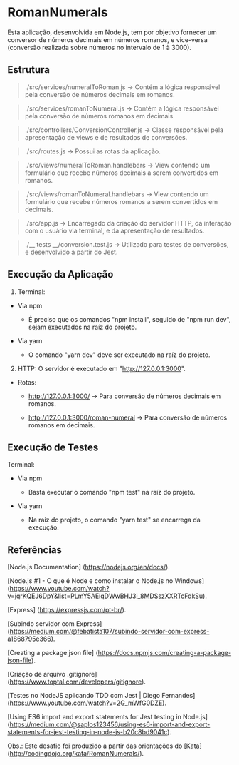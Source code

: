 # RomanNumerals
Esta aplicação, desenvolvida em Node.js, tem por objetivo fornecer um conversor de números decimais em números romanos, e vice-versa (conversão realizada sobre números no intervalo de 1 à 3000).



## Estrutura
> ./src/services/numeralToRoman.js -> Contém a lógica responsável pela conversão de números decimais em romanos.

> ./src/services/romanToNumeral.js -> Contém a lógica responsável pela conversão de números romanos em decimais.

> ./src/controllers/ConversionController.js -> Classe responsável pela apresentação de views e de resultados de conversões.

> ./src/routes.js -> Possui as rotas da aplicação.

> ./src/views/numeralToRoman.handlebars -> View contendo um formulário que recebe números decimais a serem convertidos em romanos.

> ./src/views/romanToNumeral.handlebars -> View contendo um formulário que recebe números romanos a serem convertidos em decimais.

> ./src/app.js -> Encarregado da criação do servidor HTTP, da interação com o usuário via terminal, e da apresentação de resultados.

> ./__ tests __/conversion.test.js -> Utilizado para testes de conversões, e desenvolvido a partir do Jest.



## Execução da Aplicação
1. Terminal:

  - Via npm

    - É preciso que os comandos "npm install", seguido de "npm run dev", sejam executados na raíz do projeto.

  - Via yarn

    - O comando "yarn dev" deve ser executado na raíz do projeto.


2. HTTP:
O servidor é executado em "http://127.0.0.1:3000".

  - Rotas:

    - http://127.0.0.1:3000/ -> Para conversão de números decimais em romanos.
  
    - http://127.0.0.1:3000/roman-numeral -> Para conversão de números romanos em decimais.



## Execução de Testes
Terminal:

  - Via npm

    - Basta executar o comando "npm test" na raíz do projeto.

  - Via yarn

    - Na raíz do projeto, o comando "yarn test" se encarrega da execução.



## Referências
[Node.js Documentation] (https://nodejs.org/en/docs/).

[Node.js #1 - O que é Node e como instalar o Node.js no Windows] (https://www.youtube.com/watch?v=jqrKQEJ6DpY&list=PLmY5AEiqDWwBHJ3i_8MDSszXXRTcFdkSu).

[Express] (https://expressjs.com/pt-br/).

[Subindo servidor com Express] (https://medium.com/@febatista107/subindo-servidor-com-express-a1868795e366).

[Creating a package.json file] (https://docs.npmjs.com/creating-a-package-json-file).

[Criação de arquivo .gitignore] (https://www.toptal.com/developers/gitignore).

[Testes no NodeJS aplicando TDD com Jest | Diego Fernandes] (https://www.youtube.com/watch?v=2G_mWfG0DZE).

[Using ES6 import and export statements for Jest testing in Node.js] (https://medium.com/@saplos123456/using-es6-import-and-export-statements-for-jest-testing-in-node-js-b20c8bd9041c).


Obs.: Este desafio foi produzido a partir das orientações do [Kata] (http://codingdojo.org/kata/RomanNumerals/).
